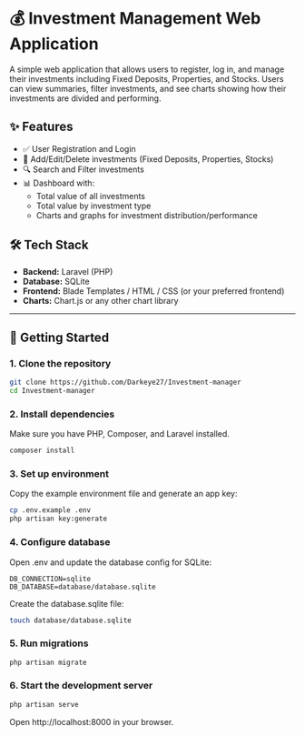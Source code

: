 # 💰 Investment Management Web Application

A simple web application that allows users to register, log in, and manage their investments including Fixed Deposits, Properties, and Stocks. Users can view summaries, filter investments, and see charts showing how their investments are divided and performing.

## ✨ Features

- ✅ User Registration and Login
- 📁 Add/Edit/Delete investments (Fixed Deposits, Properties, Stocks)
- 🔍 Search and Filter investments
- 📊 Dashboard with:
  - Total value of all investments
  - Total value by investment type
  - Charts and graphs for investment distribution/performance

## 🛠 Tech Stack

- **Backend:** Laravel (PHP)
- **Database:** SQLite
- **Frontend:** Blade Templates / HTML / CSS (or your preferred frontend)
- **Charts:** Chart.js or any other chart library

---

## 🚀 Getting Started

### 1. Clone the repository

```bash
git clone https://github.com/Darkeye27/Investment-manager
cd Investment-manager
```

### 2. Install dependencies
Make sure you have PHP, Composer, and Laravel installed.

```bash   
composer install
```
### 3. Set up environment
Copy the example environment file and generate an app key:

```bash 
cp .env.example .env
php artisan key:generate
```
### 4. Configure database
Open .env and update the database config for SQLite:

```env
DB_CONNECTION=sqlite
DB_DATABASE=database/database.sqlite
```

Create the database.sqlite file:

```bash
touch database/database.sqlite
```

### 5. Run migrations

```bash
php artisan migrate
```

### 6. Start the development server

```bash
php artisan serve
```
Open http://localhost:8000 in your browser.



